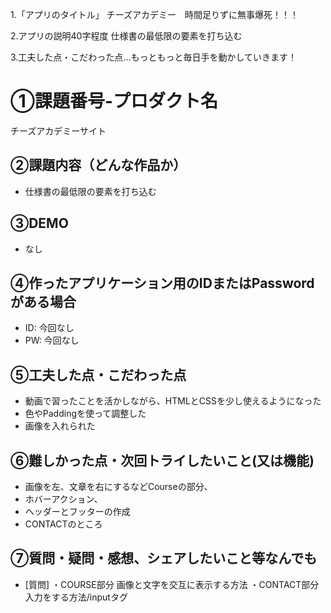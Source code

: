 1.「アプリのタイトル」
チーズアカデミー　時間足りずに無事爆死！！！

2.アプリの説明40字程度
仕様書の最低限の要素を打ち込む

3.工夫した点・こだわった点...もっともっと毎日手を動かしていきます！


# ①課題番号-プロダクト名
チーズアカデミーサイト

## ②課題内容（どんな作品か）

- 仕様書の最低限の要素を打ち込む

## ③DEMO
- なし

## ④作ったアプリケーション用のIDまたはPasswordがある場合

- ID: 今回なし
- PW: 今回なし

## ⑤工夫した点・こだわった点

- 動画で習ったことを活かしながら、HTMLとCSSを少し使えるようになった
- 色やPaddingを使って調整した
- 画像を入れられた

## ⑥難しかった点・次回トライしたいこと(又は機能)

- 画像を左、文章を右にするなどCourseの部分、
- ホバーアクション、
- ヘッダーとフッターの作成
- CONTACTのところ

## ⑦質問・疑問・感想、シェアしたいこと等なんでも

- [質問] 
・COURSE部分 画像と文字を交互に表示する方法
・CONTACT部分 入力をする方法/inputタグ
​
